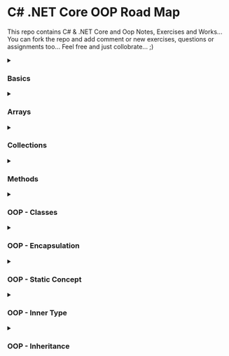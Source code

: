 # C# .NET Core OOP Road Map
This repo contains C# & .NET Core and Oop Notes, Exercises and Works... You can fork the repo and add comment or new exercises, questions or assignments too... Feel free and just collobrate... ;)

<details>
  <summary><h3>Basics</h3></summary>
  <ul>
    <li>
    <a href="https://github.com/esalkan/CSharp-NET-Core-Oop-Road-Map/blob/master/CS01_01_ConsoleApp/Program.cs">Console App</a>
    </li>
    <li>
    <a href="https://github.com/esalkan/CSharp-NET-Core-Oop-Road-Map/blob/master/CS01_02_Variables/Program.cs">Variables</a>
    </li>
    <li>
    <a href="https://github.com/esalkan/CSharp-NET-Core-Oop-Road-Map/blob/master/CS01_03_String/Program.cs">String</a>
    </li>
    <li>
    <a href="https://github.com/esalkan/CSharp-NET-Core-Oop-Road-Map/blob/master/CS01_04_Char/Program.cs">Char</a>
    </li>
    <li>
    <a href="https://github.com/esalkan/CSharp-NET-Core-Oop-Road-Map/blob/master/CS01_05_ByteAndInteger/Program.cs">Byte & Integer</a>
    </li>
    <li>
    <a href="https://github.com/esalkan/CSharp-NET-Core-Oop-Road-Map/blob/master/CS01_06_Double_Decimal_Float/Program.cs">Double, Decimal, Float</a>
    </li>
    <li>
    <a href="https://github.com/esalkan/CSharp-NET-Core-Oop-Road-Map/blob/master/CS01_07_Boolean/Program.cs">Boolean</a>
    </li>
    <li>
    <a href="https://github.com/esalkan/CSharp-NET-Core-Oop-Road-Map/blob/master/CS01_08_DateTime/Program.cs">DateTime</a>
    </li>
    <li>
    <a href="https://github.com/esalkan/CSharp-NET-Core-Oop-Road-Map/blob/master/CS01_09_VariableBehaviors/Program.cs">Variable Behaviors</a>
    </li>
    <li>
    <a href="https://github.com/esalkan/CSharp-NET-Core-Oop-Road-Map/blob/master/CS01_10_VariableActivityFields/Program.cs">Variable Activity Fields</a>
    </li>
    <li>
    <a href="https://github.com/esalkan/CSharp-NET-Core-Oop-Road-Map/blob/master/CS01_11_Exercise_01/Program.cs">Exercise 01</a>
    </li>
    <li>
    <a href="https://github.com/esalkan/CSharp-NET-Core-Oop-Road-Map/blob/master/CS01_12_ConsiciousTypeCasting/Program.cs">Conscious Type Casting</a>
    </li>
    <li>
    <a href="https://github.com/esalkan/CSharp-NET-Core-Oop-Road-Map/blob/master/CS01_13_UnconsciousTypeCasting/Program.cs">Unconscious Type Casting</a>
    </li>
    <li>
    <a href="https://github.com/esalkan/CSharp-NET-Core-Oop-Road-Map/blob/master/CS01_14_ObjectType/Program.cs">Object Type</a>
    </li>
    <li>
    <a href="https://github.com/esalkan/CSharp-NET-Core-Oop-Road-Map/blob/master/CS01_15_Boxing/Program.cs">Boxing</a>
    </li>
    <li>
    <a href="https://github.com/esalkan/CSharp-NET-Core-Oop-Road-Map/blob/master/CS01_16_ConvertAndParse/Program.cs">Convert & Parse</a>
    </li>
    <li>
    <a href="https://github.com/esalkan/CSharp-NET-Core-Oop-Road-Map/blob/master/CS01_17_VarKeyword/Program.cs">Var Keyword</a>
    </li>
    <li>
    <a href="https://github.com/esalkan/CSharp-NET-Core-Oop-Road-Map/blob/master/CS01_18_Exercise_02/Program.cs">Exercise 02</a>
    </li>
    <li>
    <a href="https://github.com/esalkan/CSharp-NET-Core-Oop-Road-Map/blob/master/CS01_19_Exercise_03/Program.cs">Exercise 03</a>
    </li>
    <li>
    <a href="https://github.com/esalkan/CSharp-NET-Core-Oop-Road-Map/blob/master/CS01_20_ArithmeticOperators_Addition/Program.cs">Arithmetic Operators Addition</a>
    </li>
    <li>
      <a href="https://github.com/esalkan/CSharp-NET-Core-Oop-Road-Map/blob/master/CS01_21_ArithmeticOperators_Substract/Program.cs">Arithmetic Operators Substract</a>
    </li>
    <li>
      <a href="https://github.com/esalkan/CSharp-NET-Core-Oop-Road-Map/blob/master/CS01_22_ArithmeticOperators_Multiply/Program.cs">Arithmetic Operators Multiply</a>
    </li>
    <li>
      <a href="https://github.com/esalkan/CSharp-NET-Core-Oop-Road-Map/blob/master/CS01_23_ArithmeticOperators_Divide/Program.cs">Arithmetic Operators Divide</a>
    </li>
    <li>
      <a href="https://github.com/esalkan/CSharp-NET-Core-Oop-Road-Map/blob/master/CS01_24_Operators_Modulus_Increment_Decrement/Program.cs">Increment & Decrement Operators</a>
    </li>
    <li>
      <a href="https://github.com/esalkan/CSharp-NET-Core-Oop-Road-Map/blob/master/CS01_25_Exercise_04/Program.cs">Exercise 04</a>
    </li>
    <li>
      <a href="https://github.com/esalkan/CSharp-NET-Core-Oop-Road-Map/blob/master/CS01_26_Exercise_05/Program.cs">Exercise 05</a>
    </li>
    <li>
      <a href="https://github.com/esalkan/CSharp-NET-Core-Oop-Road-Map/blob/master/CS01_27_LogicalOperators/Program.cs">Logical Operators</a>
    </li>
    <li>
      <a href="https://github.com/esalkan/CSharp-NET-Core-Oop-Road-Map/blob/master/CS01_28_IsOperator/Program.cs">Is Operator</a>
    </li>
    <li>
      <a href="https://github.com/esalkan/CSharp-NET-Core-Oop-Road-Map/blob/master/CS01_29_AsOperator/Program.cs">As Operator</a>
    </li>
    <li>
      <a href="https://github.com/esalkan/CSharp-NET-Core-Oop-Road-Map/blob/master/CS01_30_Exercise_06/Program.cs">Exercise 06</a>
    </li>
    <li>
      <a href="https://github.com/esalkan/CSharp-NET-Core-Oop-Road-Map/blob/master/CS01_31_ControlFlowStatement_IF/Program.cs">Control Flow Statement - If</a>
    </li>
    <li>
      <a href="https://github.com/esalkan/CSharp-NET-Core-Oop-Road-Map/blob/master/CS01_32_ControlFlowStatement_IF-ELSE/Program.cs">Control Flow Statement - If | else</a>
    </li>
    <li>
      <a href="https://github.com/esalkan/CSharp-NET-Core-Oop-Road-Map/blob/master/CS01_33_ControlFlowStatement_IF-ELSEIF-IF/Program.cs">Control Flow Statement - If | else if | else</a>
    </li>
    <li>
      <a href="https://github.com/esalkan/CSharp-NET-Core-Oop-Road-Map/blob/master/CS01_34_ControlFlowStatement_SwitchCase/Program.cs">Control Flow Statement - Switch case</a>
    </li>
    <li>
      <a href="https://github.com/esalkan/CSharp-NET-Core-Oop-Road-Map/blob/master/CS01_35_Exercise_07/Program.cs">Exercise 07</a>
    </li>
    <li>
      <a href="https://github.com/esalkan/CSharp-NET-Core-Oop-Road-Map/blob/master/CS01_36_Exercise_08/Program.cs">Exercise 08</a>
    </li>
    <li>
      <a href="https://github.com/esalkan/CSharp-NET-Core-Oop-Road-Map/blob/master/CS01_37_Exercise_09/Program.cs">Exercise 09</a>
    </li>
    <li>
      <a href="https://github.com/esalkan/CSharp-NET-Core-Oop-Road-Map/blob/master/CS01_38_Loops_ForLoop/Program.cs">Loops - For Loop</a>
    </li>
    <li>
      <a href="https://github.com/esalkan/CSharp-NET-Core-Oop-Road-Map/blob/master/CS01_39_Loops_Nested_ForLoop/Program.cs">Loops - Nested For Loop</a>
    </li>
    <li>
      <a href="https://github.com/esalkan/CSharp-NET-Core-Oop-Road-Map/blob/master/CS01_40_Loops_ForEach/Program.cs">Loops - For each Loop</a>
    </li>
    <li>
      <a href="https://github.com/esalkan/CSharp-NET-Core-Oop-Road-Map/blob/master/CS01_41_Loops_While/Program.cs">Loops - While Loop</a>
    </li>
    <li>
    	<a href="https://github.com/esalkan/CSharp-NET-Core-Oop-Road-Map/blob/master/CS01_42_Loops_DoWhile/Program.cs">Loops - Do While Loop</a>
    </li>
  </ul>
</details>
<details>
  <summary><h3>Arrays</h3></summary>
  <ul>
    <li>
    	<a href="https://github.com/esalkan/CSharp-NET-Core-Oop-Road-Map/blob/master/CS02_01_Arrays/Program.cs">Arrays</a>
    </li>
    <li>
    	<a href="https://github.com/esalkan/CSharp-NET-Core-Oop-Road-Map/blob/master/CS02_02_DeclaringArrays/Program.cs">Declaring Arrays</a>
    </li>
    <li>
    	<a href="https://github.com/esalkan/CSharp-NET-Core-Oop-Road-Map/blob/master/CS02_03_InitializingArray/Program.cs">Initializing Arrays</a>
    </li>
    <li>
    	<a href="https://github.com/esalkan/CSharp-NET-Core-Oop-Road-Map/blob/master/CS02_04_AssigningValuesToAnArray/Program.cs">Assigning Values To An Array</a>
    </li>
    <li>
    	<a href="https://github.com/esalkan/CSharp-NET-Core-Oop-Road-Map/blob/master/CS02_05_AccessingArrayElements/Program.cs">Accessing Array Elements</a>
    </li>
  </ul>
</details>
<details>
  <summary><h3>Collections</h3></summary>
  <ul>
    <li>
    	<a href="https://github.com/esalkan/CSharp-NET-Core-Oop-Road-Map/blob/master/CS03_01_Collections/Program.cs">Collections</a>
    </li>
    <li>
    	<a href="https://github.com/esalkan/CSharp-NET-Core-Oop-Road-Map/blob/master/CS03_02_ArrayList/Program.cs">ArrayList</a>
    </li>
    <li>
    	<a href="https://github.com/esalkan/CSharp-NET-Core-Oop-Road-Map/blob/master/CS03_03_HashTable/Program.cs">Hashtable</a>
    </li>
    <li>
    	<a href="https://github.com/esalkan/CSharp-NET-Core-Oop-Road-Map/blob/master/CS03_04_SortedList/Program.cs">SortedList</a>
    </li>
    <li>
    	<a href="https://github.com/esalkan/CSharp-NET-Core-Oop-Road-Map/blob/master/CS03_05_Stack/Program.cs">Stack</a>
    </li>
    <li>
    	<a href="https://github.com/esalkan/CSharp-NET-Core-Oop-Road-Map/blob/master/CS03_06_Queue/Program.cs">Queue</a>
    </li>
  </ul>
</details>
<details>
  <summary><h3>Methods</h3></summary>
  <ul>
    <li>
    	<a href="https://github.com/esalkan/CSharp-NET-Core-Oop-Road-Map/blob/master/CS04_01_Introduction/Program.cs"> Introduction </a>
    </li>
    <li>
    	<a href="https://github.com/esalkan/CSharp-NET-Core-Oop-Road-Map/blob/master/CS04_02_Main_Method/Program.cs"> Main Method</a>
      <ul>
        <li>
          <a href="https://github.com/esalkan/CSharp-NET-Core-Oop-Road-Map/blob/master/CS04_02_Main_Method/Student.cs"> Student Class </a>
        </li>
      </ul>
    </li>
    <li>
    	<a href="https://github.com/esalkan/CSharp-NET-Core-Oop-Road-Map/tree/master/CS04_03_Defining_Method"> Defining a Method and Access Modifiers</a>
      <ul>
        <li>
          <a href="https://github.com/esalkan/CSharp-NET-Core-Oop-Road-Map/blob/master/CS04_03_Defining_Method/Student.cs"> Student Class</a>
        </li>
      </ul>
    </li>
    <li>
    	<a href="https://github.com/esalkan/CSharp-NET-Core-Oop-Road-Map/blob/master/CS04_04_Metod_Practice_MathOperations/Program.cs"> Practice | 4 Mathematical Operations </a>
      <ul>
        <li>
          <a href="https://github.com/esalkan/CSharp-NET-Core-Oop-Road-Map/blob/master/CS04_04_Metod_Practice_MathOperations/Math.cs">Math Class</a
        </li>
      </ul>
    </li>
    <li>
    	<a href="https://github.com/esalkan/CSharp-NET-Core-Oop-Road-Map/blob/master/CS04_05_Method_Practice_Student_Pass_Fail_Calculation/Program.cs"> Practice | Student Pass or fail calculator</a>
    </li>
    <ul>
      <li>
        <a href="https://github.com/esalkan/CSharp-NET-Core-Oop-Road-Map/blob/master/CS04_05_Method_Practice_Student_Pass_Fail_Calculation/StudentStatus.cs"> StudentStatus Class</a>
      </li>
    </ul>
    <li>
    	<a href="https://github.com/esalkan/CSharp-NET-Core-Oop-Road-Map/blob/master/CS04_06_Ref_Out_Usage/Program.cs"> Ref and Out Keywords</a>
    </li>
    <li>
    	<a href="https://github.com/esalkan/CSharp-NET-Core-Oop-Road-Map/blob/master/CS04_07_Params/Program.cs"> Params Keyword </a>
    </li>
    <li>
    	<a href="https://github.com/esalkan/CSharp-NET-Core-Oop-Road-Map/blob/master/CS04_08_Method_Overloading/Program.cs"> Method Overloading </a>
    </li>
    <li>
    	<a href="https://github.com/esalkan/CSharp-NET-Core-Oop-Road-Map/blob/master/CS04_09_Method_Use_In_Method_Params/Program.cs"> Method use in method parameters </a>
    </li>
    <li>
    	<a href="https://github.com/esalkan/CSharp-NET-Core-Oop-Road-Map/blob/master/CS04_10_Local_Functions/Program.cs"> Local Function </a>
    </li>
  </ul>
</details>

<details>
    <summary><h3>OOP - Classes</h3></summary>
    <ul>
      <li>
        <a href="https://github.com/esalkan/CSharp-NET-Core-Oop-Road-Map/blob/master/CS05_01_Introduction/Program.cs">OOP - Class | Introduction</a>
      </li>
      <li>
        <a href="https://github.com/esalkan/CSharp-NET-Core-Oop-Road-Map/blob/master/CS05_02_Class_Identifying_Reviewing/Program.cs">OOP - Class | Identifying and Reviewing</a>
        <ul>
          <li>
            <a href="https://github.com/esalkan/CSharp-NET-Core-Oop-Road-Map/blob/master/CS05_02_Class_Identifying_Reviewing/Customer.cs">Customer.cs</a>
          </li>
        </ul>
      </li>
      <li>
        <a href="https://github.com/esalkan/CSharp-NET-Core-Oop-Road-Map/blob/master/CS05_03_Constructor_Method/Program.cs">OOP - Class | Constructor Methods, Constructor Overloading</a>
        <ul>
          <li>
            <a href="https://github.com/esalkan/CSharp-NET-Core-Oop-Road-Map/blob/master/CS05_03_Constructor_Method/Customer.cs">Customer.cs</a>
          </li>
        </ul>
      </li>
      <li>
        <a href="https://github.com/esalkan/CSharp-NET-Core-Oop-Road-Map/blob/master/CS05_04_Using_Of_Methods_In_Class/Program.cs">OOP - Class | Using Of Methods In Class</a>
        <ul>
          <li>
            <a href="https://github.com/esalkan/CSharp-NET-Core-Oop-Road-Map/blob/master/CS05_04_Using_Of_Methods_In_Class/Customer.cs">Customer.cs</a>
          </li>
        </ul>
      </li>
      <li>
        <a href="https://github.com/esalkan/CSharp-NET-Core-Oop-Road-Map/blob/master/CS05_05_Practice_Exercise/Program.cs">OOP - Class | Practice Exercise</a>
        <ul>
          <li>
            <a href="https://github.com/esalkan/CSharp-NET-Core-Oop-Road-Map/blob/master/CS05_05_Practice_Exercise/Car.cs">Car.cs</a>
          </li>
        </ul>
      </li>
    </ul>
  </details>
<details>
  <summary><h3>OOP - Encapsulation</h3></summary>
  <ul>
    <li>
      <a href="https://github.com/esalkan/CSharp-NET-Core-Oop-Road-Map/blob/master/CS06_01_Encapsulation_Introduction/Program.cs">Encapsulation Introduction</a>
    </li>
    <li>
      <a href="https://github.com/esalkan/CSharp-NET-Core-Oop-Road-Map/blob/master/CS06_02_Data_Encapsulation/Program.cs">Data Encapsulation</a>
      <ul>
        <li>
          <a href="https://github.com/esalkan/CSharp-NET-Core-Oop-Road-Map/blob/master/CS06_02_Data_Encapsulation/Customer.cs">Customer.cs</a>
        </li>
      </ul>
    </li>
  </ul>
</details>

<details>
  <summary><h3>OOP - Static Concept</h3></summary>
  <ul>
    <li>
      <a href="https://github.com/esalkan/CSharp-NET-Core-Oop-Road-Map/tree/master/CS07_01_Static_Introduction">Static Introduction</a>
    </li>
    <li>
      <a href="https://github.com/esalkan/CSharp-NET-Core-Oop-Road-Map/tree/master/CS07_02_Static">Static</a>
    </li>
    <li>
      <a href="https://github.com/esalkan/CSharp-NET-Core-Oop-Road-Map/tree/master/CS07_03_Static_Field_Usage">Static Field Usage</a>
    </li>
    <li>
      <a href="https://github.com/esalkan/CSharp-NET-Core-Oop-Road-Map/tree/master/CS07_04_Static_Method_Usage">Static Method Usage</a>
    </li>
    <li>
      <a href="https://github.com/esalkan/CSharp-NET-Core-Oop-Road-Map/tree/master/CS07_05_Static_Class_Usage">Static Class Usage</a>
    </li>
    <li>
      <a href="https://github.com/esalkan/CSharp-NET-Core-Oop-Road-Map/tree/master/CS07_06_Static_NonStatic_Constructors">Static Non-Static Constructors</a>
    </li>
    <li>
      <a href="https://github.com/esalkan/CSharp-NET-Core-Oop-Road-Map/tree/master/CS07_07_Exercise">Exercises</a>
    </li>
  </ul>
</details>

<details>
  <summary><h3>OOP - Inner Type</h3></summary>
  <ul>
    <li>
      <a href="https://github.com/esalkan/CSharp-NET-Core-Oop-Road-Map/tree/master/CS08_01_InnerType_Introduction">Inner Type Introduction</a>
    </li>
    <li>
      <a href="https://github.com/esalkan/CSharp-NET-Core-Oop-Road-Map/tree/master/CS08_02_InnerType_Modeling">Inner Type Modeling</a>
    </li>
  </ul>
</details>

<details>
  <summary><h3>OOP - Inheritance</h3></summary>
  <ul>
    <li>
      <a href="https://github.com/esalkan/CSharp-NET-Core-Oop-Road-Map/tree/master/CS09_01_WhatIsInheritance">What is inheritance</a>
    </li>
    <li>
      <a href="https://github.com/esalkan/CSharp-NET-Core-Oop-Road-Map/tree/master/CS09_02_Constructor">Constructors & Constructor Methods Behaviors</a>
    </li>
    <li>
      <a href="https://github.com/esalkan/CSharp-NET-Core-Oop-Road-Map/tree/master/CS09_03_Accessing_Constructor_Methods">Accessing Constructor Methods</a>
    </li>
    <li>
      <a href="https://github.com/esalkan/CSharp-NET-Core-Oop-Road-Map/tree/master/CS09_04_Boxing_Unboxing">Boxing & Unboxing</a>
    </li>
  </ul>
</details>
